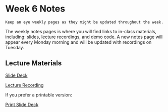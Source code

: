 Week 6 Notes
============================

```{note}
Keep an eye weekly pages as they might be updated throughout the week.
```

The weekly notes pages is where you will find links to in-class materials, including: slides, lecture recordings, and demo code. A new notes page will appear every Monday morning and will be updated with recordings on Tuesday.

## Lecture Materials


[Slide Deck]()

[Lecture Recording]()

If you prefer a printable version:

[Print Slide Deck](http://inf133.markbaldw.in/slides/slides.html?file=wk1.html?print-pdf)


